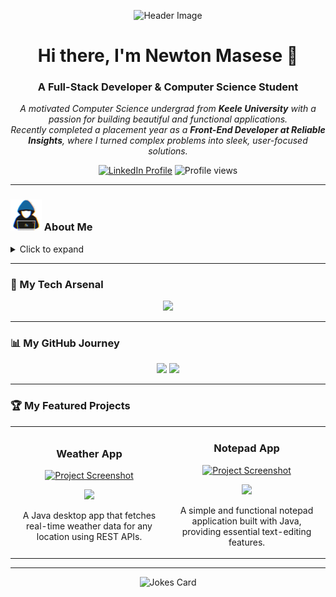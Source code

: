 <p align="center">
  <img src="https://raw.githubusercontent.com/halfrost/halfrost/master/icons/header_.png" alt="Header Image" width="800"/>
</p>

<div align="center">

# Hi there, I'm Newton Masese 👋

### A Full-Stack Developer & Computer Science Student

</div>

<p align="center">
  <em>
    A motivated Computer Science undergrad from <b>Keele University</b> with a passion for building beautiful and functional applications.
    <br>
    Recently completed a placement year as a <b>Front-End Developer at Reliable Insights</b>, where I turned complex problems into sleek, user-focused solutions.
  </em>
</p>

<p align="center"> 
  <a href="https://linkedin.com/in/your-linkedin-username" target="_blank" rel="noopener noreferrer"><img src="https://img.shields.io/badge/LinkedIn-0A66C2?style=for-the-badge&logo=linkedin&logoColor=white" alt="LinkedIn Profile"></a>
  <img src="https://komarev.com/ghpvc/?username=newton-masese&label=PROFILE+VIEWS&color=blueviolet&style=for-the-badge" alt="Profile views" />
</p>

---

### <picture><img src = "https://github.com/0xAbdulKhalid/0xAbdulKhalid/raw/main/assets/mdImages/about_me.gif" width = 50px></picture> About Me

<details>
  <summary>Click to expand</summary>
  
  - 🎓 I'm currently in my final year of study for a **BSc in Computer Science**.

  - 🏢 During my placement, I redesigned user interfaces, **slashed graph load times from 5 minutes to ~3 seconds** by optimizing SQL queries, and contributed to Docker-based deployment pipelines.

  - 🌱 My goal is to continue learning about scalable backend systems, cloud architecture, and creating impactful software.

  - ⚡ Fun fact: When I'm not coding, you can find me engaged in American Football, demonstrating teamwork and discipline both on and off the field!
</details>

---

### 🚀 My Tech Arsenal

<p align="center">
    <a href="https://skillicons.dev">
        <img src="https://skillicons.dev/icons?i=react,vue,js,html,css,tailwind,python,flask,java,php,cpp,mysql,docker,kubernetes,git,bash,idea,vscode&perline=9" />
    </a>
</p>

---

### 📊 My GitHub Journey

<p align="center">
    <img height="180em" src="https://github-readme-stats.vercel.app/api?username=newton-masese&show_icons=true&theme=dracula&include_all_commits=true&count_private=true"/>
    <img height="180em" src="https://github-readme-stats.vercel.app/api/top-langs/?username=newton-masese&layout=compact&langs_count=8&theme=dracula"/>
</p>

---

### 🏆 My Featured Projects

<table align="center">
<tr>
<td width="50%">
<h3 align="center">Weather App</h3>
<div align="center">
<a href="https://github.com/Newton-Masese/WeatherApp-in-Java" target="_blank" rel="noopener noreferrer">
<img src="https://via.placeholder.com/400x250.png/2d2d2d/ffffff?text=Project+Screenshot" alt="Project Screenshot">
</a>
<p>
<a href="https://github.com/Newton-Masese/WeatherApp-in-Java" target="_blank" rel="noopener noreferrer">
<img src="https://img.shields.io/badge/VIEW_CODE-181717?style=for-the-badge&logo=github&logoColor=white">
</a>
</p>
<p>A Java desktop app that fetches real-time weather data for any location using REST APIs.</p>
</div>
</td>
<td width="50%">
<h3 align="center">Notepad App</h3>
<div align="center">
<a href="https://github.com/Newton-Masese/NotePad-in-Java" target="_blank" rel="noopener noreferrer">
<img src="https://via.placeholder.com/400x250.png/2d2d2d/ffffff?text=Project+Screenshot" alt="Project Screenshot">
</a>
<p>
<a href="https://github.com/Newton-Masese/NotePad-in-Java" target="_blank" rel="noopener noreferrer">
<img src="https://img.shields.io/badge/VIEW_CODE-181717?style=for-the-badge&logo=github&logoColor=white">
</a>
</p>
<p>A simple and functional notepad application built with Java, providing essential text-editing features.</p>
</div>
</td>
</tr>
</table>

---

<p align="center">
  <img src="https://readme-jokes.vercel.app/api?theme=dracula" alt="Jokes Card" />
</p>
